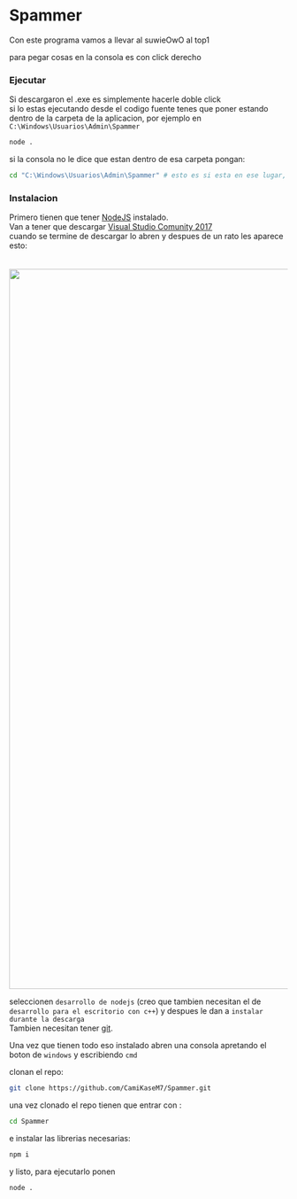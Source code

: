 # Spammer
Con este programa vamos a llevar al suwieOwO al top1

para pegar cosas en la consola es con click derecho
### Ejecutar
Si descargaron el .exe es simplemente hacerle doble click<br>
si lo estas ejecutando desde el codigo fuente tenes que poner 
estando dentro de la carpeta de la aplicacion, por ejemplo en `C:\Windows\Usuarios\Admin\Spammer`
```sh
node . 
```

si la consola no le dice que estan dentro de esa carpeta pongan:
```sh
cd "C:\Windows\Usuarios\Admin\Spammer" # esto es si esta en ese lugar, si esta en otro pongan donde este realmente
```
### Instalacion
Primero tienen que tener <a href="https://nodejs.org/en/">NodeJS</a> instalado.<br>
Van a tener que descargar 
<a href="https://my.visualstudio.com/Downloads?q=visual%20studio%202017&wt.mc_id=o~msft~vscom~older-downloads"> Visual Studio Comunity 2017 </a><br>
cuando se termine de descargar lo abren y despues de un rato les aparece esto:
<br>
<br>
<br>
<img src="https://media.discordapp.net/attachments/848276227847880755/927971846505246771/unknown.png?width=951&height=473" width="1300px">
<br>

seleccionen `desarrollo de nodejs` (creo que tambien necesitan el de `desarrollo para el escritorio con c++`) y despues le dan a `instalar durante la descarga` <br>
Tambien necesitan tener <a href="https://git-scm.com/downloads">git</a>.

Una vez que tienen todo eso instalado abren una consola apretando el boton de `windows` y escribiendo `cmd`

clonan el repo:
```sh
git clone https://github.com/CamiKaseM7/Spammer.git
```

una vez clonado el repo tienen que entrar con :
```sh
cd Spammer
```

e instalar las librerias necesarias:

```sh
npm i
```

y listo, para ejecutarlo ponen 

```sh
node .
```




